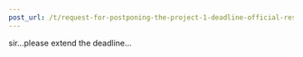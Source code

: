 ```yaml
---
post_url: /t/request-for-postponing-the-project-1-deadline-official-response-extended/166866/21
---
```

sir…please extend the deadline…